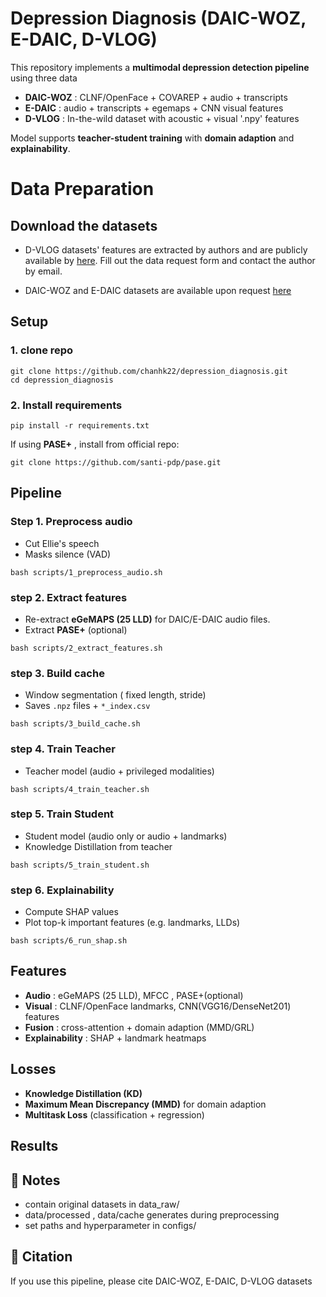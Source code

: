 # Depression Diagnosis (DAIC-WOZ, E-DAIC, D-VLOG)

This repository implements a **multimodal depression detection pipeline** using three data

+ **DAIC-WOZ** : CLNF/OpenFace + COVAREP + audio + transcripts
+ **E-DAIC** : audio + transcripts + egemaps + CNN visual features
+ **D-VLOG** : In-the-wild dataset with acoustic + visual '.npy' features

Model supports **teacher-student training** with **domain adaption** and **explainability**.

# Data Preparation

## Download the datasets

+ D-VLOG datasets' features are extracted by authors and are publicly available by [here](https://sites.google.com/view/jeewoo-yoon/dataset). Fill out the data request form and contact the author by email.

+ DAIC-WOZ and E-DAIC datasets are available upon request [here](https://dcapswoz.ict.usc.edu)


## Setup

### 1. clone repo
```
git clone https://github.com/chanhk22/depression_diagnosis.git
cd depression_diagnosis
```
### 2. Install requirements
```
pip install -r requirements.txt
```

If using **PASE+** , install from official repo:
```
git clone https://github.com/santi-pdp/pase.git
```

## Pipeline

### Step 1. Preprocess audio
+ Cut Ellie's speech
+ Masks silence (VAD)
```
bash scripts/1_preprocess_audio.sh
```

### step 2. Extract features
+ Re-extract **eGeMAPS (25 LLD)** for DAIC/E-DAIC audio files.
+ Extract **PASE+** (optional)
```
bash scripts/2_extract_features.sh
```

### step 3. Build cache
+ Window segmentation ( fixed length, stride)
+ Saves ```.npz``` files + ```*_index.csv```
```
bash scripts/3_build_cache.sh
```

### step 4. Train Teacher
+ Teacher model (audio + privileged modalities)
```
bash scripts/4_train_teacher.sh
```

### step 5. Train Student
+ Student model (audio only or audio + landmarks)
+ Knowledge Distillation from teacher
```
bash scripts/5_train_student.sh
```

### step 6. Explainability
+ Compute SHAP values
+ Plot top-k important features (e.g. landmarks, LLDs)
```
bash scripts/6_run_shap.sh
```

## Features
+ **Audio** : eGeMAPS (25 LLD), MFCC , PASE+(optional)
+ **Visual** : CLNF/OpenFace landmarks, CNN(VGG16/DenseNet201) features
+ **Fusion** : cross-attention + domain adaption (MMD/GRL)
+ **Explainability** : SHAP + landmark heatmaps

## Losses
+ **Knowledge Distillation (KD)**
+ **Maximum Mean Discrepancy (MMD)** for domain adaption
+ **Multitask Loss** (classification + regression)

## Results


## 📜 Notes
+ contain original datasets in data_raw/
+ data/processed , data/cache generates during preprocessing
+ set paths and hyperparameter in configs/


## 📜 Citation
If you use this pipeline, please cite DAIC-WOZ, E-DAIC, D-VLOG datasets 